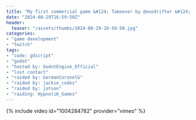 ```yaml
---
title: "My first commercial game &#124; Takeover by @exodrifter &#124; !streamer !project !commands"
date: "2024-08-29T16:59:50Z"
header:
  teaser: "/assets/thumbs/2024-08-29-16-59-50.jpg"
categories:
- "game development"
- "twitch"
tags:
- "code: gdscript"
- "godot"
- "hosted by: GodotEngine_Official"
- "lost contact"
- "raided by: GermanCoronelG"
- "raided by: jackie_codes"
- "raided by: jotson"
- "raiding: HypnotiK_Games"
---
```

{% include video id="1004284782" provider="vimeo" %}
